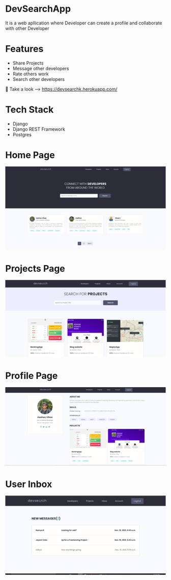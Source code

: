 # DevSearchApp
It is a web apllication where Developer can create a profile and collaborate with other Developer
# Features
* Share Projects
* Message other developers
* Rate others work
* Search other developers

:key: Take a look --> https://devsearchk.herokuapp.com/

# Tech Stack
* Django
* Django REST Framework
* Postgres

# Home Page
<img src="./ProjectImg/mainpage.PNG">  


# Projects Page
<img src="./ProjectImg/project.PNG">  

# Profile Page
<img src="./ProjectImg/profilepage.PNG">    

# User Inbox
<img src="./ProjectImg/inbox.PNG">   

